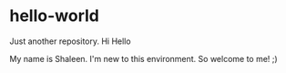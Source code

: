 # hello-world
Just another repository.
Hi Hello

My name is Shaleen. I'm new to this environment. So welcome to me! ;)
